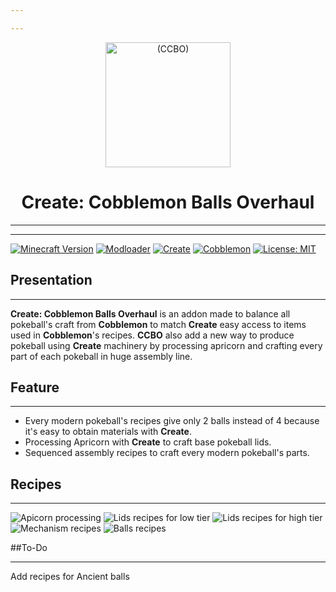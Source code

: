 ```yaml
---

---
```


<p align="center">
  <img alt="(CCBO)" width="200" height="200" src="/img/logo/logo.webp">
</p>
<h1 align="center">Create: Cobblemon Balls Overhaul </h1>


---

---

[![Minecraft Version](https://img.shields.io/badge/Minecraft-1.21.1-brightgreen.svg)](https://www.minecraft.net)
[![Modloader](https://img.shields.io/badge/Modloader-NeoForge-blue.svg)](https://neoforged.net/)
[![Create](https://img.shields.io/badge/Create-6.0.4-orange.svg)](https://neoforged.net/)
[![Cobblemon](https://img.shields.io/badge/Cobblemon-1.6.1-red.svg)](https://neoforged.net/)
[![License: MIT](https://img.shields.io/badge/License-MIT-yellow.svg)](https://opensource.org/licenses/MIT)


## Presentation

---

**Create: Cobblemon Balls Overhaul** is an addon made to balance all pokeball's craft from **Cobblemon** to match **Create** easy access to items used in **Cobblemon**'s recipes.
**CCBO** also add a new way to produce pokeball using **Create** machinery by processing apricorn and crafting every part of each pokeball in huge assembly line.


## Feature

---

- Every modern pokeball's recipes give only 2 balls instead of 4 because it's easy to obtain materials with **Create**.
- Processing Apricorn with **Create** to craft base pokeball lids.
- Sequenced assembly recipes to craft every modern pokeball's parts.

## Recipes

---

![Apicorn processing](/img/recipes/apricorn_processing.png)
![Lids recipes for low tier](/img/recipes/lids_recipes_tier_1-2-3.png)
![Lids recipes for high tier](/img/recipes/lids_recipes_tier_4-5.png)
![Mechanism recipes](/img/recipes/mechanism_processing.png)
![Balls recipes](/img/recipes/balls_recipes.png)

##To-Do

---

Add recipes for Ancient balls